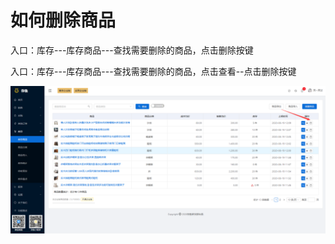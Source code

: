# 如何删除商品

入口：库存---库存商品---查找需要删除的商品，点击删除按键

入口：库存---库存商品---查找需要删除的商品，点击查看--点击删除按键

![PNG](../image/库存管理/03-如何删除商品01.jpg)



